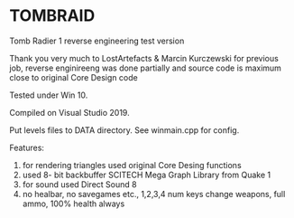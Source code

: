 # TOMBRAID

Tomb Radier 1 reverse engineering test version

Thank you very much to LostArtefacts & Marcin Kurczewski for previous job, reverse enginireeng was done partially and source code is maximum close to original Core Design code

Tested under Win 10.

Compiled on Visual Studio 2019.

Put levels files to DATA directory. See winmain.cpp for config.

Features:

1) for rendering triangles used original Core Desing functions
2) used 8- bit backbuffer SCITECH Mega Graph Library from Quake 1
3) for sound used Direct Sound 8
4) no healbar, no savegames etc., 1,2,3,4 num keys change weapons, full ammo, 100% health always

